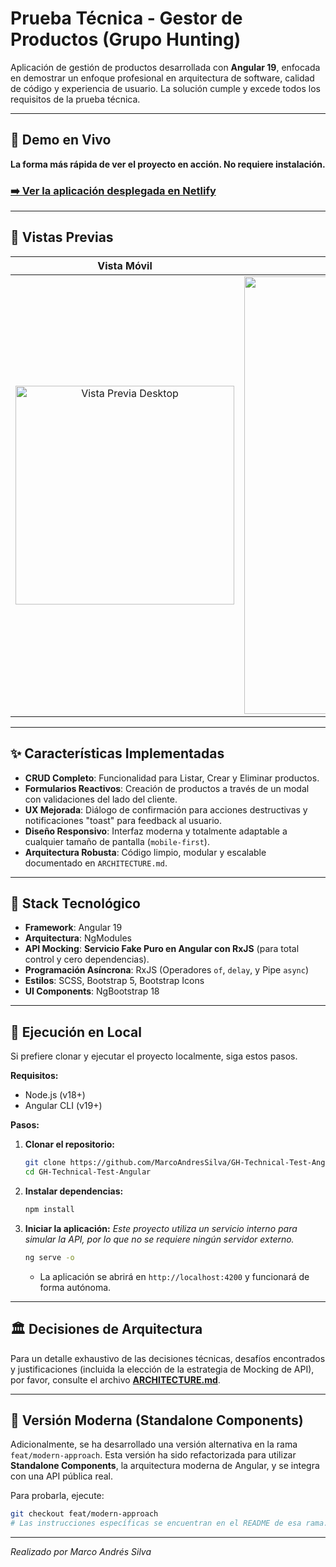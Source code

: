 # Prueba Técnica - Gestor de Productos (Grupo Hunting)

Aplicación de gestión de productos desarrollada con **Angular 19**, enfocada en demostrar un enfoque profesional en arquitectura de software, calidad de código y experiencia de usuario. La solución cumple y excede todos los requisitos de la prueba técnica.

---

## 🚀 Demo en Vivo

**La forma más rápida de ver el proyecto en acción. No requiere instalación.**

### **[➡️ Ver la aplicación desplegada en Netlify](https://gh-technical-test-angular.netlify.app/)**

---

## 📸 Vistas Previas

| Vista Móvil | Vista  de Escritorio |
| :---: | :---: |
| <img src="https://github.com/user-attachments/assets/a583123e-291f-4573-bfca-a513dc817e25" alt="Vista Previa Desktop" width="350" /> | <img src="https://github.com/user-attachments/assets/c4ff488f-e95a-457a-9931-1d6e083a4e7b" alt="Vista Previa Mobil" width="700" /> |


---

## ✨ Características Implementadas

-   **CRUD Completo**: Funcionalidad para Listar, Crear y Eliminar productos.
-   **Formularios Reactivos**: Creación de productos a través de un modal con validaciones del lado del cliente.
-   **UX Mejorada**: Diálogo de confirmación para acciones destructivas y notificaciones "toast" para feedback al usuario.
-   **Diseño Responsivo**: Interfaz moderna y totalmente adaptable a cualquier tamaño de pantalla (`mobile-first`).
-   **Arquitectura Robusta**: Código limpio, modular y escalable documentado en `ARCHITECTURE.md`.

---

## 🚀 Stack Tecnológico

-   **Framework**: Angular 19
-   **Arquitectura**: NgModules
-   **API Mocking**: **Servicio Fake Puro en Angular con RxJS** (para total control y cero dependencias).
-   **Programación Asíncrona**: RxJS (Operadores `of`, `delay`, y Pipe `async`)
-   **Estilos**: SCSS, Bootstrap 5, Bootstrap Icons
-   **UI Components**: NgBootstrap 18

---

## 🔧 Ejecución en Local

Si prefiere clonar y ejecutar el proyecto localmente, siga estos pasos.

**Requisitos:**
-   Node.js (v18+)
-   Angular CLI (v19+)

**Pasos:**

1.  **Clonar el repositorio:**
    ```bash
    git clone https://github.com/MarcoAndresSilva/GH-Technical-Test-Angular.git
    cd GH-Technical-Test-Angular
    ```

2.  **Instalar dependencias:**
    ```bash
    npm install
    ```

3.  **Iniciar la aplicación:**
    *Este proyecto utiliza un servicio interno para simular la API, por lo que no se requiere ningún servidor externo.*
    ```bash
    ng serve -o
    ```
    *   La aplicación se abrirá en `http://localhost:4200` y funcionará de forma autónoma.

---

## 🏛️ Decisiones de Arquitectura

Para un detalle exhaustivo de las decisiones técnicas, desafíos encontrados y justificaciones (incluida la elección de la estrategia de Mocking de API), por favor, consulte el archivo [**ARCHITECTURE.md**](ARCHITECTURE.md).

---

## 🌟 Versión Moderna (Standalone Components)

Adicionalmente, se ha desarrollado una versión alternativa en la rama `feat/modern-approach`. Esta versión ha sido refactorizada para utilizar **Standalone Components**, la arquitectura moderna de Angular, y se integra con una API pública real.

Para probarla, ejecute:
```bash
git checkout feat/modern-approach
# Las instrucciones específicas se encuentran en el README de esa rama.
```
---
*Realizado por Marco Andrés Silva*

